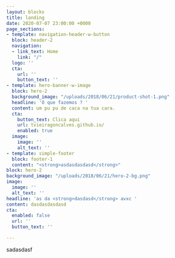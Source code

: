 ```yaml
---
layout: blocks
title: landing
date: 2020-07-07 23:00:00 +0000
page_sections:
- template: navigation-header-w-button
  block: header-2
  navigation:
  - link_text: Home
    link: "/"
  logo: ''
  cta:
    url: ''
    button_text: ''
- template: hero-banner-w-image
  block: hero-2
  background_image: "/uploads/2018/06/21/product-shot-1.png"
  headline: 'O que fazemos ? '
  content: um pu pu de caca na tua cara.
  cta:
    button_text: Clica aqui
    url: tvieiragoncalves.github.io/
    enabled: true
  image:
    image: ''
    alt_text: ''
- template: simple-footer
  block: footer-1
  content: "<strong>asdasdasdasd</strong>"
block: hero-2
background_image: "/uploads/2018/06/21/hero-2-bg.png"
image:
  image: ''
  alt_text: ''
headline: 'as da <strong>dasdasd</strong> avxc '
content: dasdasdasdasd
cta:
  enabled: false
  url: ''
  button_text: ''

---
```

sadasdasf